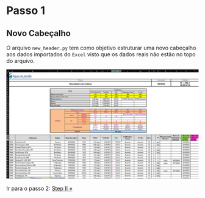 # Passo 1

## Novo Cabeçalho

O arquivo `new_header.py` tem como objetivo estruturar uma novo cabeçalho aos dados importados do `Excel` visto que os dados reais não estão no topo do arquivo.

![Logo][step1_img]

[step1_img]: /assets/step1.png

Ir para o passo 2: [Step II »](/src/utils/clean_xl/steps/II/CONCATENATE.md)
